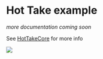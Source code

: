 # Hot Take example

_more documentation coming soon_

See [HotTakeCore](https://github.com/iandundas/HotTakeCore) for more info

<img src="https://cl.ly/0J2q352v263O/Screen%20Recording%202016-12-01%20at%2012.10%20pm.gif" />

